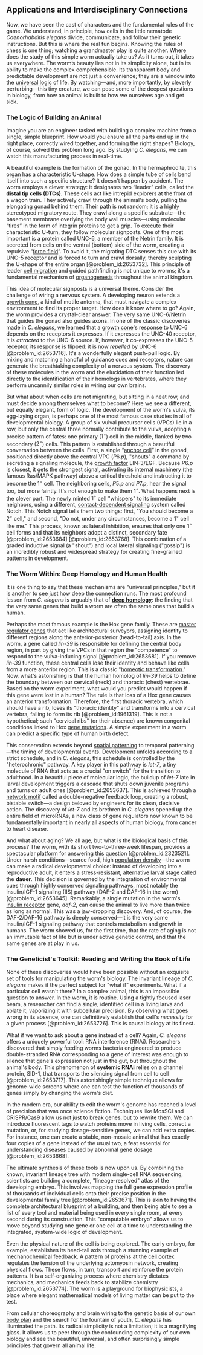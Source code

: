 ## Applications and Interdisciplinary Connections

Now, we have seen the cast of characters and the fundamental rules of the game. We understand, in principle, how cells in the little nematode *Caenorhabditis elegans* divide, communicate, and follow their genetic instructions. But this is where the real fun begins. Knowing the rules of chess is one thing; watching a grandmaster play is quite another. Where does the study of this simple worm actually take us? As it turns out, it takes us everywhere. The worm’s beauty lies not in its simplicity alone, but in its ability to make the complex comprehensible. Its transparent body and predictable development are not just a convenience; they are a window into the [universal logic](@article_id:174787) of life. By watching—and, more importantly, by cleverly perturbing—this tiny creature, we can pose some of the deepest questions in biology, from how an animal is built to how we ourselves age and get sick.

### The Logic of Building an Animal

Imagine you are an engineer tasked with building a complex machine from a single, simple blueprint. How would you ensure all the parts end up in the right place, correctly wired together, and forming the right shapes? Biology, of course, solved this problem long ago. By studying *C. elegans*, we can watch this manufacturing process in real-time.

A beautiful example is the formation of the gonad. In the hermaphrodite, this organ has a characteristic U-shape. How does a simple tube of cells bend itself into such a specific structure? It doesn't happen by accident. The worm employs a clever strategy: it designates two “leader” cells, called the **distal tip cells (DTCs)**. These cells act like intrepid explorers at the front of a wagon train. They actively crawl through the animal's body, pulling the elongating gonad behind them. Their path is not random; it is a highly stereotyped migratory route. They crawl along a specific substrate—the basement membrane overlying the body wall muscles—using molecular “tires” in the form of integrin proteins to get a grip. To execute their characteristic U-turn, they follow molecular signposts. One of the most important is a protein called UNC-6, a member of the Netrin family. It is secreted from cells on the ventral (bottom) side of the worm, creating a repulsive “[force field](@article_id:146831)”. To avoid it, the migrating DTC senses this cue with its UNC-5 receptor and is forced to turn and crawl dorsally, thereby sculpting the U-shape of the entire organ [@problem_id:2653732]. This principle of leader [cell migration](@article_id:139706) and guided pathfinding is not unique to worms; it's a fundamental mechanism of [organogenesis](@article_id:144661) throughout the animal kingdom.

This idea of molecular signposts is a universal theme. Consider the challenge of wiring a nervous system. A developing neuron extends a [growth cone](@article_id:176929), a kind of motile antenna, that must navigate a complex environment to find its proper target. How does it know where to go? Again, the worm provides a crystal-clear answer. The very same UNC-6/Netrin that guides the gonad also guides axons. In one of the classic discoveries made in *C. elegans*, we learned that a [growth cone](@article_id:176929)'s response to UNC-6 depends on the receptors it expresses. If it expresses the UNC-40 receptor, it is *attracted* to the UNC-6 source. If, however, it co-expresses the UNC-5 receptor, its response is flipped: it is now *repelled* by UNC-6 [@problem_id:2653716]. It's a wonderfully elegant push-pull logic. By mixing and matching a handful of guidance cues and receptors, nature can generate the breathtaking complexity of a nervous system. The discovery of these molecules in the worm and the elucidation of their function led directly to the identification of their homologs in vertebrates, where they perform uncannily similar roles in wiring our own brains.

But what about when cells are not migrating, but sitting in a neat row, and must decide among themselves what to become? Here we see a different, but equally elegant, form of logic. The development of the worm's vulva, its egg-laying organ, is perhaps one of the most famous case studies in all of developmental biology. A group of six vulval precursor cells (VPCs) lie in a row, but only the central three normally contribute to the vulva, adopting a precise pattern of fates: one primary ($1^{\circ}$) cell in the middle, flanked by two secondary ($2^{\circ}$) cells. This pattern is established through a beautiful conversation between the cells. First, a single “[anchor cell](@article_id:190092)” in the gonad, positioned directly above the central VPC ($P6.p$), "shouts" a command by secreting a signaling molecule, the [growth factor](@article_id:634078) LIN-3/EGF. Because $P6.p$ is closest, it gets the strongest signal, activating its internal machinery (the famous Ras/MAPK pathway) above a critical threshold and instructing it to become the $1^{\circ}$ cell. The neighboring cells, $P5.p$ and $P7.p$, hear the signal too, but more faintly. It's not enough to make them $1^{\circ}$. What happens next is the clever part. The newly minted $1^{\circ}$ cell "whispers" to its immediate neighbors, using a different, [contact-dependent signaling](@article_id:189957) system called Notch. This Notch signal tells them two things: first, "You should become a $2^{\circ}$ cell," and second, "Do not, under any circumstances, become a $1^{\circ}$ cell like me." This process, known as lateral inhibition, ensures that only one $1^{\circ}$ cell forms and that its neighbors adopt a distinct, secondary fate [@problem_id:2653684] [@problem_id:2653768]. This combination of a graded inductive signal (a "shout") and local lateral signaling ("gossip") is an incredibly robust and widespread strategy for creating fine-grained patterns in development.

### The Worm Within: Deep Homology and Human Health

It is one thing to say that these mechanisms are "universal principles," but it is another to see just how deep the connection runs. The most profound lesson from *C. elegans* is arguably that of **[deep homology](@article_id:138613)**: the finding that the very same genes that build a worm are often the same ones that build a human.

Perhaps the most famous example is the Hox gene family. These are [master regulator genes](@article_id:267012) that act like architectural surveyors, assigning identity to different regions along the anterior-posterior (head-to-tail) axis. In the worm, a gene called *lin-39* is responsible for defining the central body region, in part by giving the VPCs in that region the "competence" to respond to the vulva-inducing signal [@problem_id:2653681]. If you remove *lin-39* function, these central cells lose their identity and behave like cells from a more anterior region. This is a classic "[homeotic transformation](@article_id:270921)." Now, what's astonishing is that the human homolog of *lin-39* helps to define the boundary between our cervical (neck) and thoracic (chest) vertebrae. Based on the worm experiment, what would you predict would happen if this gene were lost in a human? The rule is that loss of a Hox gene causes an anterior transformation. Therefore, the first thoracic vertebra, which should have a rib, loses its "thoracic identity" and transforms into a cervical vertebra, failing to form its rib [@problem_id:1961319]. This is not a hypothetical; such "cervical ribs" (or their absence) are known congenital conditions linked to Hox [gene mutations](@article_id:145635). A simple experiment in a worm can predict a specific type of human birth defect.

This conservation extends beyond [spatial patterning](@article_id:188498) to temporal patterning—the timing of developmental events. Development unfolds according to a strict schedule, and in *C. elegans*, this schedule is controlled by the "heterochronic" pathway. A key player in this pathway is *let-7*, a tiny molecule of RNA that acts as a crucial "on switch" for the transition to adulthood. In a beautiful piece of molecular logic, the buildup of *let-7* late in larval development triggers a cascade that shuts down juvenile programs and turns on adult ones [@problem_id:2653637]. This is achieved through a [network motif](@article_id:267651) called a double-negative feedback loop, creating a robust, bistable switch—a design beloved by engineers for its clean, decisive action. The discovery of *let-7* and its brethren in *C. elegans* opened up the entire field of microRNAs, a new class of gene regulators now known to be fundamentally important in nearly all aspects of human biology, from cancer to heart disease.

And what about aging? We all age, but what is the biological basis of this process? The worm, with its short two-to-three-week lifespan, provides a spectacular platform for answering this question [@problem_id:2323521]. Under harsh conditions—scarce food, high [population density](@article_id:138403)—the worm can make a radical developmental choice: instead of developing into a reproductive adult, it enters a stress-resistant, alternative larval stage called the **dauer**. This decision is governed by the integration of environmental cues through highly conserved signaling pathways, most notably the insulin/IGF-1 signaling (IIS) pathway (DAF-2 and DAF-16 in the worm) [@problem_id:2653645]. Remarkably, a single mutation in the worm's [insulin receptor](@article_id:145595) gene, *daf-2*, can cause the animal to live more than twice as long as normal. This was a jaw-dropping discovery. And, of course, the DAF-2/DAF-16 pathway is deeply conserved—it is the very same insulin/IGF-1 signaling pathway that controls metabolism and growth in humans. The worm showed us, for the first time, that the rate of aging is not an immutable fact of life but is under active genetic control, and that the same genes are at play in us.

### The Geneticist's Toolkit: Reading and Writing the Book of Life

None of these discoveries would have been possible without an exquisite set of tools for manipulating the worm's biology. The invariant lineage of *C. elegans* makes it the perfect subject for "what if" experiments. What if a particular cell wasn't there? In a complex animal, this is an impossible question to answer. In the worm, it is routine. Using a tightly focused laser beam, a researcher can find a single, identified cell in a living larva and ablate it, vaporizing it with subcellular precision. By observing what goes wrong in its absence, one can definitively establish that cell's *necessity* for a given process [@problem_id:2653726]. This is causal biology at its finest.

What if we want to ask about a gene instead of a cell? Again, *C. elegans* offers a uniquely powerful tool: RNA interference (RNAi). Researchers discovered that simply feeding worms bacteria engineered to produce double-stranded RNA corresponding to a gene of interest was enough to silence that gene's expression not just in the gut, but throughout the animal's body. This phenomenon of **systemic RNAi** relies on a channel protein, SID-1, that transports the silencing signal from cell to cell [@problem_id:2653717]. This astonishingly simple technique allows for genome-wide screens where one can test the function of thousands of genes simply by changing the worm's diet.

In the modern era, our ability to edit the worm's genome has reached a level of precision that was once science fiction. Techniques like MosSCI and CRISPR/Cas9 allow us not just to break genes, but to rewrite them. We can introduce fluorescent tags to watch proteins move in living cells, correct a mutation, or, for studying dosage-sensitive genes, we can add extra copies. For instance, one can create a stable, non-mosaic animal that has exactly four copies of a gene instead of the usual two, a feat essential for understanding diseases caused by abnormal gene dosage [@problem_id:2653668].

The ultimate synthesis of these tools is now upon us. By combining the known, invariant lineage tree with modern single-cell RNA sequencing, scientists are building a complete, "lineage-resolved" atlas of the developing embryo. This involves mapping the full gene expression profile of thousands of individual cells onto their precise position in the developmental family tree [@problem_id:2653671]. This is akin to having the complete architectural blueprint of a building, and then being able to see a list of every tool and material being used in every single room, at every second during its construction. This "computable embryo" allows us to move beyond studying one gene or one cell at a time to understanding the integrated, system-wide logic of development.

Even the physical nature of the cell is being explored. The early embryo, for example, establishes its head-tail axis through a stunning example of mechanochemical feedback. A pattern of proteins at the [cell cortex](@article_id:172334) regulates the tension of the underlying actomyosin network, creating physical flows. These flows, in turn, transport and reinforce the protein patterns. It is a self-organizing process where chemistry dictates mechanics, and mechanics feeds back to stabilize chemistry [@problem_id:2653774]. The worm is a playground for biophysicists, a place where elegant mathematical models of living matter can be put to the test.

From cellular choreography and brain wiring to the genetic basis of our own [body plan](@article_id:136976) and the search for the fountain of youth, *C. elegans* has illuminated the path. Its radical simplicity is not a limitation; it is a magnifying glass. It allows us to peer through the confounding complexity of our own biology and see the beautiful, universal, and often surprisingly simple principles that govern all animal life.